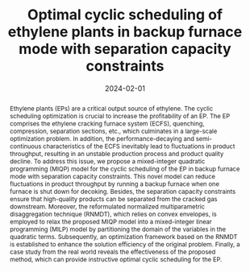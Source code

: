 ---
title: 'Optimal cyclic scheduling of ethylene plants in backup furnace mode with separation capacity constraints'
# If group member, use folder name in /content/authors
authors:
  - p_xinwei_liu
  - Wenli Du
  - Liang Zhao 	
  - Feng Qian
  - g_fabricio_oliveira

date: 2024-02-01
doi: 10.1016/j.compchemeng.2023.108539

# Schedule page publish date (NOT publication's date).
publishDate: 2017-01-01

# Publication type.
# Legend: 0 = Uncategorized; 1 = Conference paper; 2 = Journal article;
# 3 = Preprint / Working Paper; 4 = Report; 5 = Book; 6 = Book section;
# 7 = Thesis; 8 = Patent
publication_types: ['2']

# Publication name and optional abbreviated publication name. Notice * * on title. # Publication name and optional abbreviated publication name. Quote marks needed for Markdown typesetting
publication: '*Computers and Chemical Engineering*'
publication_short: 'CACE'

abstract: Ethylene plants (EPs) are a critical output source of ethylene. The cyclic scheduling optimization is crucial to increase the profitability of an EP. The EP comprises the ethylene cracking furnace system (ECFS), quenching, compression, separation sections, etc., which culminates in a large-scale optimization problem. In addition, the performance-decaying and semi-continuous characteristics of the ECFS inevitably lead to fluctuations in product throughput, resulting in an unstable production process and product quality decline. To address this issue, we propose a mixed-integer quadratic programming (MIQP) model for the cyclic scheduling of the EP in backup furnace mode with separation capacity constraints. This novel model can reduce fluctuations in product throughput by running a backup furnace when one furnace is shut down for decoking. Besides, the separation capacity constraints ensure that high-quality products can be separated from the cracked gas downstream. Moreover, the reformulated normalized multiparametric disaggregation technique (RNMDT), which relies on convex envelopes, is employed to relax the proposed MIQP model into a mixed-integer linear programming (MILP) model by partitioning the domain of the variables in the quadratic terms. Subsequently, an optimization framework based on the RNMDT is established to enhance the solution efficiency of the original problem. Finally, a case study from the real world reveals the effectiveness of the proposed method, which can provide instructive optimal cyclic scheduling for the EP.

# Summary. An optional shortened abstract.
summary:  

# Not in use. Could be used for keywords 
tags:
  
featured: false

# links:
url_pdf: 'https://doi.org/10.1016/j.compchemeng.2023.108539'
url_code: ''
url_dataset: ''
url_poster: ''
url_project: ''
url_slides: ''
url_source: ''
url_video: ''

# Categories
#  These asociate the publications with the icons representing reearch topics and application areas
categories: [Production and operations planning]

# Associated Projects (optional).
#   Associate this publication with one or more of your projects.
#   Simply enter your project's folder or file name without extension.
#   E.g. `internal-project` references `content/project/internal-project/index.md`.
#   Otherwise, set `projects: []`.
projects: []

# Featured image
# To use, add an image named `featured.jpg/png` to your page's folder.
# Focal points: Smart, Center, TopLeft, Top, TopRight, Left, Right, BottomLeft, Bottom, BottomRight.
image:
  caption: ''
  focal_point: ''
  preview_only: false
  
# remove social media icons 
share: false
---